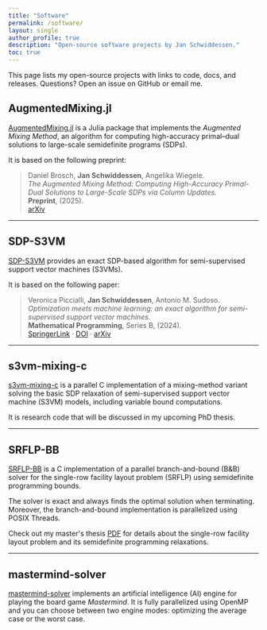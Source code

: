 ```yaml
---
title: "Software"
permalink: /software/
layout: single
author_profile: true
description: "Open-source software projects by Jan Schwiddessen."
toc: true
---
```


This page lists my open-source projects with links to code, docs, and releases. Questions? Open an issue on GitHub or email me.

## AugmentedMixing.jl

[AugmentedMixing.jl](https://github.com/jschwiddessen/AugmentedMixing.jl) is a Julia package that implements the *Augmented Mixing Method*, an algorithm for computing high-accuracy primal–dual solutions to large-scale semidefinite programs (SDPs).

It is based on the following preprint:

> Daniel Brosch, **Jan Schwiddessen**, Angelika Wiegele.  
> *The Augmented Mixing Method: Computing High-Accuracy Primal-Dual Solutions to Large-Scale SDPs via Column Updates.*  
> **Preprint**, (2025).  
> [arXiv](https://arxiv.org/abs/2507.20386)

---

## SDP-S3VM

[SDP-S3VM](https://github.com/jschwiddessen/SDP-S3VM) provides an exact SDP-based algorithm for semi-supervised support vector machines (S3VMs).

It is based on the following paper:

> Veronica Piccialli, **Jan Schwiddessen**, Antonio M. Sudoso.  
> *Optimization meets machine learning: an exact algorithm for semi-supervised support vector machines.*  
> **Mathematical Programming**, Series B, (2024).  
> [SpringerLink](https://link.springer.com/article/10.1007/s10107-024-02175-z) · [DOI](https://doi.org/10.1007/s10107-024-02175-z) · [arXiv](https://arxiv.org/abs/2312.09789)

---

## s3vm-mixing-c

[s3vm-mixing-c](https://github.com/jschwiddessen/s3vm-mixing-c) is a parallel C implementation of a mixing-method variant solving the basic SDP relaxation of semi-supervised support vector machine (S3VM) models, including variable bound computations.

It is research code that will be discussed in my upcoming PhD thesis.

---

## SRFLP-BB

[SRFLP-BB](https://github.com/jschwiddessen/SRFLP-BB) is a C implementation of a parallel branch-and-bound (B&B) solver for the single-row facility layout problem (SRFLP) using semidefinite programming bounds.

The solver is exact and always finds the optimal solution when terminating. Moreover, the branch-and-bound implementation is parallelized using POSIX Threads.

Check out my master's thesis [PDF](/assets/pdfs/master_thesis.pdf) for details about the single-row facility layout problem and its semidefinite programming relaxations.

---

## mastermind-solver

[mastermind-solver](https://github.com/jschwiddessen/mastermind-solver) implements an artificial intelligence (AI) engine for playing the board game _Mastermind_. It is fully parallelized using OpenMP and you can choose between two engine modes: optimizing the average case or the worst case.
